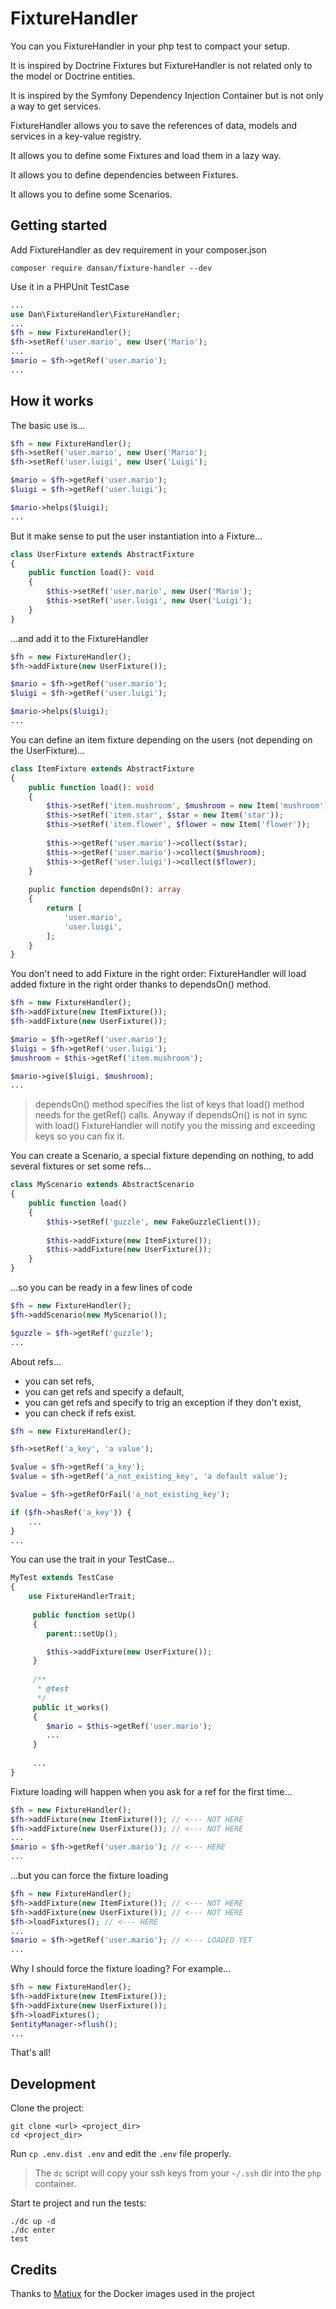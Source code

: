 # FixtureHandler



You can you FixtureHandler in your php test to compact your setup.

It is inspired by Doctrine Fixtures but FixtureHandler is not related only to the model or Doctrine entities.

It is inspired by the Symfony Dependency Injection Container but is not only a way to get services.

FixtureHandler allows you to save the references of data, models and services in a key-value registry.

It allows you to define some Fixtures and load them in a lazy way.

It allows you to define dependencies between Fixtures.

It allows you to define some Scenarios.

## Getting started

Add FixtureHandler as dev requirement in your composer.json

```
composer require dansan/fixture-handler --dev
```

Use it in a PHPUnit TestCase

```php
...
use Dan\FixtureHandler\FixtureHandler;
...
$fh = new FixtureHandler();
$fh->setRef('user.mario', new User('Mario');
...
$mario = $fh->getRef('user.mario');
...
```

## How it works

The basic use is...

```php
$fh = new FixtureHandler();
$fh->setRef('user.mario', new User('Mario');
$fh->setRef('user.luigi', new User('Luigi');

$mario = $fh->getRef('user.mario');
$luigi = $fh->getRef('user.luigi');

$mario->helps($luigi);
...
```

But it make sense to put the user instantiation into a Fixture...

```php
class UserFixture extends AbstractFixture
{
    public function load(): void
    {
        $this->setRef('user.mario', new User('Mario');
        $this->setRef('user.luigi', new User('Luigi');
    }
}
```

...and add it to the FixtureHandler  

```php
$fh = new FixtureHandler();
$fh->addFixture(new UserFixture());

$mario = $fh->getRef('user.mario');
$luigi = $fh->getRef('user.luigi');

$mario->helps($luigi);
...
```

You can define an item fixture depending on the users (not depending on the UserFixture)...

```php
class ItemFixture extends AbstractFixture
{
    public function load(): void
    {
        $this->setRef('item.mushroom', $mushroom = new Item('mushroom'));
        $this->setRef('item.star', $star = new Item('star'));
        $this->setRef('item.flower', $flower = new Item('flower'));
        
        $this->>getRef('user.mario')->collect($star);
        $this->>getRef('user.mario')->collect($mushroom);
        $this->>getRef('user.luigi')->collect($flower);
    }
    
    puplic function dependsOn(): array
    {
        return [
            'user.mario',
            'user.luigi',
        ];
    }
}
```

You don't need to add Fixture in the right order: FixtureHandler will load added fixture in the right
order thanks to dependsOn() method.


```php
$fh = new FixtureHandler();
$fh->addFixture(new ItemFixture());
$fh->addFixture(new UserFixture());

$mario = $fh->getRef('user.mario');
$luigi = $fh->getRef('user.luigi');
$mushroom = $this->getRef('item.mushroom');

$mario->give($luigi, $mushroom);
...
```

> dependsOn() method specifies the list of keys that load() method needs for the getRef() calls.
Anyway if dependsOn() is not in sync with load() FixtureHandler will notify you
the missing and exceeding keys so you can fix it.


You can create a Scenario, a special fixture depending on nothing,
to add several fixtures or set some refs...

```php
class MyScenario extends AbstractScenario
{
    public function load()
    {
        $this->setRef('guzzle', new FakeGuzzleClient());
    
        $this->addFixture(new ItemFixture());
        $this->addFixture(new UserFixture());
    }
}

```

...so you can be ready in a few lines of code

```php
$fh = new FixtureHandler();
$fh->addScenario(new MyScenario());

$guzzle = $fh->getRef('guzzle');
...
```

About refs...
- you can set refs,
- you can get refs and specify a default,
- you can get refs and specify to trig an exception if they don't exist,
- you can check if refs exist.

```php
$fh = new FixtureHandler();

$fh->setRef('a_key', 'a value');

$value = $fh->getRef('a_key');
$value = $fh->getRef('a_not_existing_key', 'a default value');

$value = $fh->getRefOrFail('a_not_existing_key');

if ($fh->hasRef('a_key')) {
    ...
}
...
```

You can use the trait in your TestCase...

```php
MyTest extends TestCase
{
    use FixtureHandlerTrait;
    
     public function setUp()
     {
        parent::setUp();

        $this->addFixture(new UserFixture());
     }
     
     /**
      * @test
      */
     public it_works()
     {
        $mario = $this->getRef('user.mario');
        ...
     }
     
     ...
}

```

Fixture loading will happen when you ask for a ref for the first time...

```php
$fh = new FixtureHandler();
$fh->addFixture(new ItemFixture()); // <--- NOT HERE
$fh->addFixture(new UserFixture()); // <--- NOT HERE
...
$mario = $fh->getRef('user.mario'); // <--- HERE
...
```

...but you can force the fixture loading

```php
$fh = new FixtureHandler();
$fh->addFixture(new ItemFixture()); // <--- NOT HERE
$fh->addFixture(new UserFixture()); // <--- NOT HERE
$fh->loadFixtures(); // <--- HERE
...
$mario = $fh->getRef('user.mario'); // <--- LOADED YET
...
```

Why I should force the fixture loading? For example...

```php
$fh = new FixtureHandler();
$fh->addFixture(new ItemFixture());
$fh->addFixture(new UserFixture());
$fh->loadFixtures();
$entityManager->flush();
...
```

That's all!



## Development

Clone the project:

```
git clone <url> <project_dir>
cd <project_dir>
```

Run `cp .env.dist .env` and edit the `.env` file properly.

> The `dc` script will copy your ssh keys from your `~/.ssh` dir into the `php` container.

Start te project and run the tests:

```
./dc up -d
./dc enter
test
```

## Credits

Thanks to [Matiux](https://github.com/matiux) for the Docker images used in the project


  



